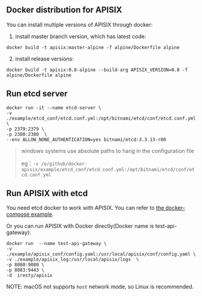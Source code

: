 ## Docker distribution for APISIX

You can install multiple versions of APISIX through docker:

1. install master branch version, which has latest code:
```
docker build -t apisix:master-alpine -f alpine/Dockerfile alpine
```

2. install release versions:
```
docker build -t apisix:0.8-alpine --build-arg APISIX_VERSION=0.8 -f alpine/Dockerfile alpine
```

## Run etcd server

```
docker run -it --name etcd-server \
-v ./example/etcd_conf/etcd.conf.yml:/opt/bitnami/etcd/conf/etcd.conf.yml \
-p 2379:2379 \
-p 2380:2380  \
--env ALLOW_NONE_AUTHENTICATION=yes bitnami/etcd:3.3.13-r80
```

> windows systems use absolute paths to hang in the configuration file
>
> eg：`-v /e/github/docker-apisix/example/etcd_conf/etcd.conf.yml:/opt/bitnami/etcd/conf/etcd.conf.yml`

## Run APISIX with etcd

You need etcd docker to work with APISIX. You can refer to
 [the docker-compose example](example/README.md).

Or you can run APISIX with Docker directly(Docker name is test-api-gateway):
```
docker run  --name test-api-gateway \
-v ./example/apisix_conf/config.yaml:/usr/local/apisix/conf/config.yaml \ 
-v ./example/apisix_log:/usr/local/apisix/logs  \
-p 8080:9080 \ 
-p 8083:9443 \
-d  iresty/apisix
```

NOTE: macOS not supports `host` network mode, so Linux is recommended.
